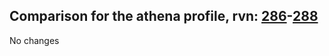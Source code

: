 ## Comparison for the athena profile, rvn: [286](https://github.com/PRO100KatYT/FortniteProfileRevisions/tree/main/profiles/athena/286%20athena.json)-[288](https://github.com/PRO100KatYT/FortniteProfileRevisions/tree/main/profiles/athena/288%20athena.json)

No changes
